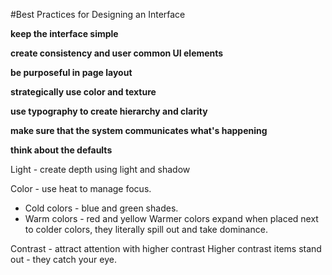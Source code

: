 #Best Practices for Designing an Interface

**keep the interface simple**

**create consistency and user common UI elements**

**be purposeful in page layout**

**strategically use color and texture**

**use typography to create hierarchy and clarity**

**make sure that the system communicates what's happening**

**think about the defaults**


Light - create depth using light and shadow

Color - use heat to manage focus. 
  - Cold colors - blue and green shades.
  - Warm colors - red and yellow
  Warmer colors expand when placed next to colder colors, they literally spill out and take dominance. 

Contrast - attract attention with higher contrast
  Higher contrast items stand out - they catch your eye.